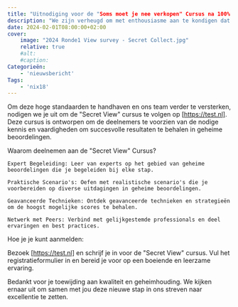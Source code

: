 ```yaml
---
title: "Uitnodiging voor de "Soms moet je nee verkopen" Cursus na 100% Score Bereikt!"
description: "We zijn verheugd om met enthousiasme aan te kondigen dat ons team onlangs een uitzonderlijke 100% score heeft behaald bij de controle via "Secret View". Dit succes onderstreept onze toewijding aan kwaliteit en geheimhouding."
date: 2024-02-01T08:00:00+02:00
cover:
    image: "2024 Ronde1 View survey - Secret Collect.jpg"
    relative: true
    #alt: 
    #caption: 
Categorieën:
    - 'nieuwsbericht'
Tags:
    - 'nix18'
---
```


Om deze hoge standaarden te handhaven en ons team verder te versterken, nodigen we je uit om de "Secret View" cursus te volgen op [https://test.nl]. Deze cursus is ontworpen om de deelnemers te voorzien van de nodige kennis en vaardigheden om succesvolle resultaten te behalen in geheime beoordelingen.

Waarom deelnemen aan de "Secret View" Cursus?

    Expert Begeleiding: Leer van experts op het gebied van geheime beoordelingen die je begeleiden bij elke stap.

    Praktische Scenario's: Oefen met realistische scenario's die je voorbereiden op diverse uitdagingen in geheime beoordelingen.

    Geavanceerde Technieken: Ontdek geavanceerde technieken en strategieën om de hoogst mogelijke scores te behalen.

    Netwerk met Peers: Verbind met gelijkgestemde professionals en deel ervaringen en best practices.

Hoe je je kunt aanmelden:

Bezoek [https://test.nl] en schrijf je in voor de "Secret View" cursus. Vul het registratieformulier in en bereid je voor op een boeiende en leerzame ervaring.

Bedankt voor je toewijding aan kwaliteit en geheimhouding. We kijken ernaar uit om samen met jou deze nieuwe stap in ons streven naar excellentie te zetten.